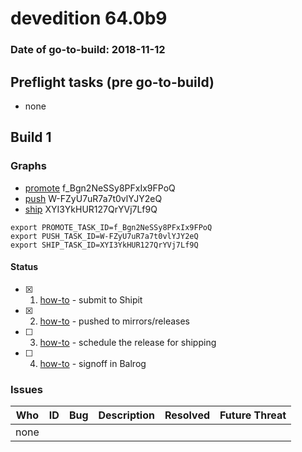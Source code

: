 # devedition 64.0b9

### Date of go-to-build: 2018-11-12

## Preflight tasks (pre go-to-build)
- none

## Build 1  

### Graphs
* [promote](https://tools.taskcluster.net/push-inspector/#/f_Bgn2NeSSy8PFxIx9FPoQ) f_Bgn2NeSSy8PFxIx9FPoQ
* [push](https://tools.taskcluster.net/push-inspector/#/W-FZyU7uR7a7t0vlYJY2eQ) W-FZyU7uR7a7t0vlYJY2eQ
* [ship](https://tools.taskcluster.net/push-inspector/#/XYI3YkHUR127QrYVj7Lf9Q) XYI3YkHUR127QrYVj7Lf9Q
```
export PROMOTE_TASK_ID=f_Bgn2NeSSy8PFxIx9FPoQ
export PUSH_TASK_ID=W-FZyU7uR7a7t0vlYJY2eQ
export SHIP_TASK_ID=XYI3YkHUR127QrYVj7Lf9Q
```


#### Status
- [x] 1.  [how-to](https://wiki.mozilla.org/Release:Release_Automation_on_Mercurial:Starting_a_Release#Submit_to_Ship_It)  - submit to Shipit
- [x] 2.  [how-to](https://github.com/mozilla-releng/releasewarrior-2.0/blob/master/docs/release-promotion/desktop/howto.md#push-artifacts-to-releases-directory)  - pushed to mirrors/releases
- [ ] 3.  [how-to](https://github.com/mozilla-releng/releasewarrior-2.0/blob/master/docs/release-promotion/desktop/howto.md#ship-the-release)  - schedule the release for shipping
- [ ] 4.  [how-to](https://github.com/mozilla-releng/releasewarrior-2.0/blob/master/docs/release-promotion/desktop/howto.md#obtain-sign-offs-for-changes)  - signoff in Balrog

### Issues
| Who                 | ID               | Bug                                                                 | Description                | Resolved                | Future Threat                |
| ------------------- | ---------------- | ------------------------------------------------------------------- | -------------------------- | ----------------------- | ---------------------------- |
| none | | | | | |

